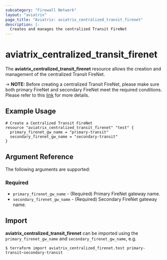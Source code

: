```yaml
---
subcategory: "Firewall Network"
layout: "aviatrix"
page_title: "Aviatrix: aviatrix_centralized_transit_firenet"
description: |-
  Creates and manages the centralized Transit FireNet
---
```


# aviatrix_centralized_transit_firenet

The **aviatrix_centralized_transit_firenet** resource allows the creation and management of the centralized Transit FireNet.

-> **NOTE:** Before creating a centralized Transit FireNet, please make sure both primary FireNet and secondary FireNet meet the required conditions. Please refer to this [link](https://docs.aviatrix.com/documentation/latest/firewall-and-security/firenet-centralized.html?expand=true) for more details.

## Example Usage

```hcl
# Create a Centralized Transit FireNet
resource "aviatrix_centralized_transit_firenet" "test" {
  primary_firenet_gw_name = "primary-transit"
  secondary_firenet_gw_name = "secondary-transit"
}
```

## Argument Reference

The following arguments are supported:

### Required
* `primary_firenet_gw_name` - (Required) Primary FireNet gateway name.
* `secondary_firenet_gw_name` - (Required) Secondary FireNet gateway name.

## Import

**aviatrix_centralized_transit_firenet** can be imported using the `primary_firenet_gw_name` and `secondary_firenet_gw_name`, e.g.

```
$ terraform import aviatrix_centralized_firenet.test primary-transit~secondary-transit
```
